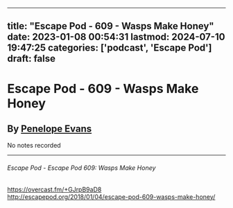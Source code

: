 
---
title: "Escape Pod - 609 - Wasps Make Honey"
date: 2023-01-08 00:54:31
lastmod: 2024-07-10 19:47:25
categories: ['podcast', 'Escape Pod']
draft: false
---


# Escape Pod - 609 - Wasps Make Honey
## By [Penelope Evans](https://escapepod.org/people/penelope-evans/)

No notes recorded

- - -
###### Escape Pod - Escape Pod 609: Wasps Make Honey

https://overcast.fm/+GJrpB9aD8  
http://escapepod.org/2018/01/04/escape-pod-609-wasps-make-honey/

<!-- #public #podcast #Escape Pod# -->

<!-- {BearID:FBB3DC0A-22CA-472A-B2B7-D1B5147E4F84-28016-00002D97D3FB84E6} -->
